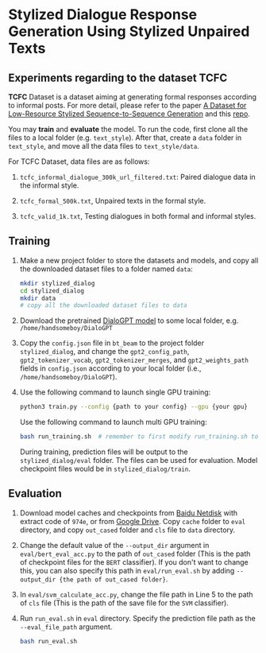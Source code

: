 # Stylized Dialogue Response Generation Using Stylized Unpaired Texts

## Experiments regarding to the dataset TCFC

**TCFC** Dataset is a dataset aiming at generating formal responses according to informal posts. For more detail, please refer to the paper [A Dataset for Low-Resource Stylized Sequence-to-Sequence Generation](https://www.msra.cn/wp-content/uploads/2020/01/A-Dataset-for-Low-Resource-Stylized-Sequence-to-Sequence-Generation.pdf) and this [repo](https://github.com/MarkWuNLP/Data4StylizedS2S).

You may **train** and **evaluate** the model. To run the code, first clone all the files to a local folder (e.g. `text_style`). After that, create a `data` folder in `text_style`, and move all the data files to `text_style/data`. 

For TCFC Dataset, data files are as follows:

1. `tcfc_informal_dialogue_300k_url_filtered.txt`:
Paired dialogue data in the informal style.

2. `tcfc_formal_500k.txt`,
Unpaired texts in the formal style.

3. `tcfc_valid_1k.txt`, 
Testing dialogues in both formal and informal styles. 

## Training

1. Make a new project folder to store the datasets and models, and copy all the downloaded dataset files to a folder named `data`:

    ```bash
    mkdir stylized_dialog
    cd stylized_dialog   
    mkdir data  
    # copy all the downloaded dataset files to data
    ```

2. Download the pretrained [DialoGPT model](https://huggingface.co/microsoft/DialoGPT-small) to some local folder, e.g. `/home/handsomeboy/DialoGPT`

3. Copy the `config.json` file in `bt_beam` to the project folder `stylized_dialog`, 
and change the `gpt2_config_path`, `gpt2_tokenizer_vocab`, `gpt2_tokenizer_merges`, and `gpt2_weights_path`
fields in `config.json` according to your local folder (i.e., `/home/handsomeboy/DialoGPT`).

4. Use the following command to launch single GPU training:

    ```bash
    python3 train.py --config {path to your config} --gpu {your gpu}
    ```

    Use the following command to launch multi GPU training:

    ```bash
    bash run_training.sh  # remember to first modify run_training.sh to use correct config.json file and GPUs
    ```

    During training, prediction files will be output to the `stylized_dialog/eval` folder. The files can be used for evaluation. Model checkpoint files would be in `stylized_dialog/train`.

## Evaluation

1. Download model caches and checkpoints from [Baidu Netdisk](https://pan.baidu.com/s/1BTRtUOSi4MEMECv39b8__A) with extract code of `974e`, or from [Google Drive](https://drive.google.com/drive/folders/1CoF_d3enGq00Ejhc3QTll-WNzhsI-kz8). Copy `cache` folder to `eval` directory, and copy `out_cased` folder and `cls` file to `data` directory. 

2. Change the default value of the `--output_dir` argument in `eval/bert_eval_acc.py` to the path of `out_cased` folder (This is the path of checkpoint files for the `BERT` classifier). If you don't want to change this, you can also specify this path in `eval/run_eval.sh` by adding `--output_dir {the path of out_cased folder}`.

3. In `eval/svm_calculate_acc.py`, change the file path in Line 5 to the path of `cls` file (This is the path of the save file for the `SVM` classifier).

4. Run `run_eval.sh` in `eval` directory. Specify the prediction file path as the `--eval_file_path` argument.

    ```bash
    bash run_eval.sh
    ```

